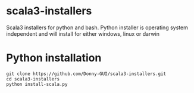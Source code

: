 # scala3-installers
Scala3 installers for python and bash. Python installer is operating system independent and will install for either windows, linux or darwin


# Python installation

```
git clone https://github.com/Donny-GUI/scala3-installers.git
cd scala3-installers
python install-scala.py
```
